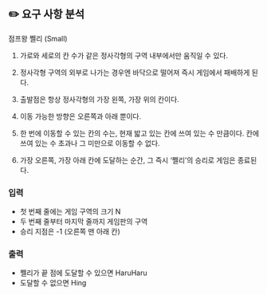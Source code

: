 ## ✏️ 요구 사항 분석

점프왕 쩰리 (Small)

1. 가로와 세로의 칸 수가 같은 정사각형의 구역 내부에서만 움직일 수 있다.

2. 정사각형 구역의 외부로 나가는 경우엔 바닥으로 떨어져 즉시 게임에서 패배하게 된다.

3. 출발점은 항상 정사각형의 가장 왼쪽, 가장 위의 칸이다.

4. 이동 가능한 방향은 오른쪽과 아래 뿐이다.

5. 한 번에 이동할 수 있는 칸의 수는, 현재 밟고 있는 칸에 쓰여 있는 수 만큼이다. 칸에 쓰여 있는 수 초과나 그 미만으로 이동할 수 없다.

6. 가장 오른쪽, 가장 아래 칸에 도달하는 순간, 그 즉시 ‘쩰리’의 승리로 게임은 종료된다.

### 입력

- 첫 번째 줄에는 게임 구역의 크기 N
- 두 번째 줄부터 마지막 줄까지 게임판의 구역
- 승리 지점은 -1 (오른쪽 맨 아래 칸)

### 출력

- 쩰리가 끝 점에 도달할 수 있으면 HaruHaru
- 도달할 수 없으면 Hing
